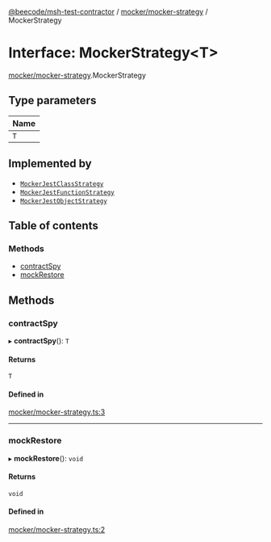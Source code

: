 [@beecode/msh-test-contractor](../README.md) / [mocker/mocker-strategy](../modules/mocker_mocker_strategy.md) / MockerStrategy

# Interface: MockerStrategy\<T\>

[mocker/mocker-strategy](../modules/mocker_mocker_strategy.md).MockerStrategy

## Type parameters

| Name |
| :------ |
| `T` |

## Implemented by

- [`MockerJestClassStrategy`](../classes/mocker_mocker_jest_class_strategy.MockerJestClassStrategy.md)
- [`MockerJestFunctionStrategy`](../classes/mocker_mocker_jest_function_strategy.MockerJestFunctionStrategy.md)
- [`MockerJestObjectStrategy`](../classes/mocker_mocker_jest_object_strategy.MockerJestObjectStrategy.md)

## Table of contents

### Methods

- [contractSpy](mocker_mocker_strategy.MockerStrategy.md#contractspy)
- [mockRestore](mocker_mocker_strategy.MockerStrategy.md#mockrestore)

## Methods

### contractSpy

▸ **contractSpy**(): `T`

#### Returns

`T`

#### Defined in

[mocker/mocker-strategy.ts:3](https://github.com/beecode-rs/msh-test-contractor/blob/05cbddf/src/mocker/mocker-strategy.ts#L3)

___

### mockRestore

▸ **mockRestore**(): `void`

#### Returns

`void`

#### Defined in

[mocker/mocker-strategy.ts:2](https://github.com/beecode-rs/msh-test-contractor/blob/05cbddf/src/mocker/mocker-strategy.ts#L2)
